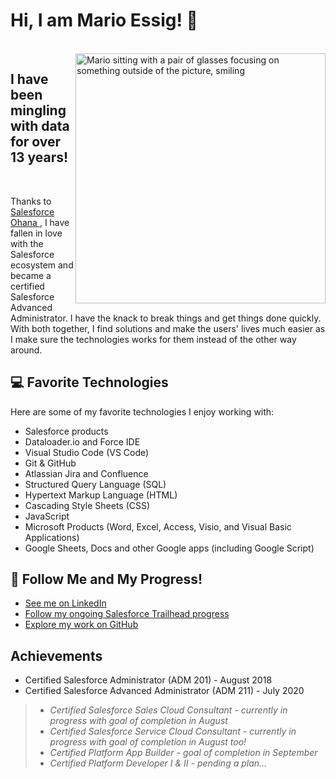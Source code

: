 <!-- **vsxrmv/vsxrmv** is a ✨ _special_ ✨ repository because its `README.md` (this file) appears on your GitHub profile. -->

# Hi, I am Mario Essig! :panda_face:

<br>

<img align="right" width="400" src="https://github.com/vsxrmv/vsxrmv/blob/master/FocusMario.jpg" alt="Mario sitting with a pair of glasses focusing on something outside of the picture, smiling">

## I have been mingling with data for over 13 years!

<br>

Thanks to <a href="https://www.salesforce.com/video/288760/#:~:text=Salesforce%20Ohana%20is%20a%20support,another%2C%20and%20have%20fun%20together!">Salesforce Ohana </a>, I have fallen in love with the Salesforce ecosystem and became a certified Salesforce Advanced Administrator. I have the knack to break things and get things done quickly. With both together, I find solutions and make the users' lives much easier as I make sure the technologies works for them instead of the other way around.

## :computer:  Favorite Technologies
Here are some of my favorite technologies I enjoy working with:
* Salesforce products
* Dataloader.io and Force IDE
* Visual Studio Code (VS Code)
* Git & GitHub
* Atlassian Jira and Confluence
* Structured Query Language (SQL)
* Hypertext Markup Language (HTML)
* Cascading Style Sheets (CSS)
* JavaScript
* Microsoft Products (Word, Excel, Access, Visio, and Visual Basic Applications) 
* Google Sheets, Docs and other Google apps (including Google Script)

## :eyes:  Follow Me and My Progress!
* [See me on LinkedIn](https://www.linkedin.com/in/marioessig/)
* [Follow my ongoing Salesforce Trailhead progress](https://trailblazer.me/id/geekpanda)
* [Explore my work on GitHub](https://github.com/vsxrmv)

## Achievements
* Certified Salesforce Administrator (ADM 201) - August 2018
* Certified Salesforce Advanced Administrator (ADM 211) - July 2020
>* *Certified Salesforce Sales Cloud Consultant - currently in progress with goal of completion in August*
>* *Certified Salesforce Service Cloud Consultant - currently in progress with goal of completion in August too!*
>* *Certified Platform App Builder - goal of completion in September*
>* *Certified Platform Developer I & II - pending a plan...*

